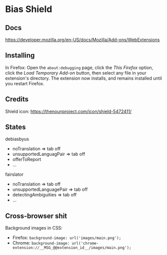 # Bias Shield

## Docs

https://developer.mozilla.org/en-US/docs/Mozilla/Add-ons/WebExtensions

## Installing

In Firefox: Open the `about:debugging` page, click the *This Firefox* option, click the *Load Temporary Add-on* button, then select any file in your extension's directory. The extension now installs, and remains installed until you restart Firefox.

## Credits

Shield icon: https://thenounproject.com/icon/shield-5472411/

## States

debiasbyus
- noTranslation => tab off
- unsupportedLanguagPair => tab off
- offerToReport
- ...

fairslator
- noTranslation => tab off
- unsupportedLanguagePair => tab off
- detectingAmbiguities => tab off
- ...

## Cross-browser shit

Background images in CSS:
- Firefox: `background-image: url('images/main.png');`
- Chrome: `background-image: url('chrome-extension://__MSG_@@extension_id__/images/main.png');`

